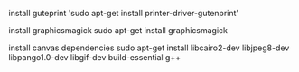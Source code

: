 
install guteprint
'sudo apt-get install printer-driver-gutenprint'

install graphicsmagick
sudo apt-get install graphicsmagick

install canvas dependencies
sudo apt-get install libcairo2-dev libjpeg8-dev libpango1.0-dev libgif-dev build-essential g++

